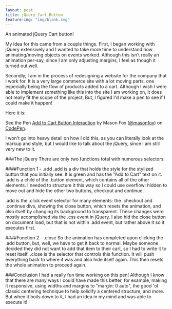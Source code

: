```yaml
---
layout: post
title: jQuery Cart Button
feature-img: "img/blank.svg"
---
```


An animated jQuery Cart button!

My idea for this came from a couple things. First, I began working with jQuery extensively and I wanted to take more time to understand how animating/moving objects on events worked. Although this isn't really an animation per-say, since I am only adjusting margins, I feel as though it turned out well.

Secondly, I am in the process of redesigning a website for the company that I work for. It is a very large commerce site with a lot moving parts, one especially being the flow of products added to a cart. Although I wish I were able to implement something like this into the site I am working on, it does not really fit the scope of the project. But, I figured I'd make a pen to see if I could make it happen!

Here it is:

<p data-height="268" data-theme-id="0" data-slug-hash="WQedrq" data-default-tab="result" data-user="masonfox" class='codepen'>See the Pen <a href='http://codepen.io/masonfox/pen/WQedrq/'>Add to Cart Button Interaction</a> by Mason Fox (<a href='http://codepen.io/masonfox'>@masonfox</a>) on <a href='http://codepen.io'>CodePen</a>.</p>
<script async src="//assets.codepen.io/assets/embed/ei.js"></script><div class="short-pad"></div>

I won't go into heavy detail on how I did this, as you can literally look at the markup and style, but I would like to talk about the jQuery, since I am still very new to it.

###The jQuery
There are only two functions total with numerous selectors:

####Function 1 - .add
.add is a div that holds the style for the stylized button that you initially see. It is green and has the "Add to Cart" text on it. .add is a child of the .button element, which contains all of the other elements. I needed to structure it this way so I could use overflow: hidden to move out and hide the other two buttons, checkout and continue.

.add is the .click event selector for many elements: the .checkout and .continue divs, showing the close button, which resets the animation, and also itself by changing its background to transparent. These changes were mostly accomplished via the .css event in jQuery. I also hid the close button on document load, but that is not within .add event, but rather above it so it executes first.

####Function 2 - .close
So the animation has completed upon clicking the .add button, but, well, we have to get it back to normal. Maybe someone decided they did not want to add that item to their cart, so I had to write it to reset itself. .close is the selector that controls this function. It will push everything back to where it was and also hide itself again. This then resets the whole animation to proceed again.

###Conclusion
I had a really fun time working on this pen! Although I know that there are many ways I could have made this better, for example, making it responsive, using widths and margins to "margin: 0 auto", the good 'ol classic centering technique to help solidify a centered structure, and more. But when it boils down to it, I had an idea in my mind and was able to execute it!
